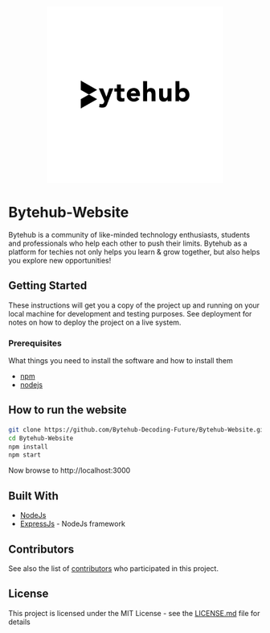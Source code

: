 <p align="center">
  <img src="public/Assets/images/By.png" width="350" title="Bytehub">
</p>

# Bytehub-Website

Bytehub is a community of like-minded technology enthusiasts, students and professionals who help each other to push their limits. Bytehub as a platform for techies not only helps you learn &amp; grow together, but also helps you explore new opportunities!

## Getting Started

These instructions will get you a copy of the project up and running on your local machine for development and testing purposes. See deployment for notes on how to deploy the project on a live system.

### Prerequisites

What things you need to install the software and how to install them

- [npm](https://www.npmjs.com/get-npm)
- [nodejs](https://docs.npmjs.com/downloading-and-installing-node-js-and-npm)

## How to run the website

```bash
git clone https://github.com/Bytehub-Decoding-Future/Bytehub-Website.git
cd Bytehub-Website
npm install
npm start
```

Now browse to http://localhost:3000

## Built With

- [NodeJs](https://nodejs.org/en/)
- [ExpressJs](https://expressjs.com/) - NodeJs framework

## Contributors

See also the list of [contributors](https://github.com/Bytehub-Decoding-Future/Bytehub-Website/graphs/contributors) who participated in this project.

## License

This project is licensed under the MIT License - see the [LICENSE.md](LICENSE) file for details
